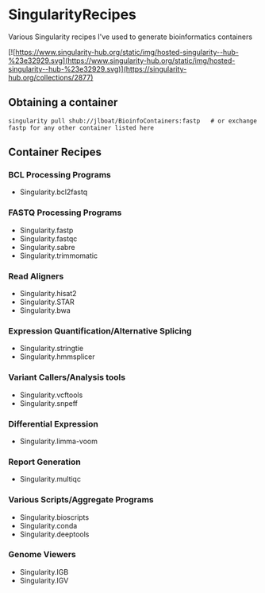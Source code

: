 # SingularityRecipes
Various Singularity recipes I've used to generate bioinformatics containers

[![https://www.singularity-hub.org/static/img/hosted-singularity--hub-%23e32929.svg](https://www.singularity-hub.org/static/img/hosted-singularity--hub-%23e32929.svg)](https://singularity-hub.org/collections/2877)

## Obtaining a container
    singularity pull shub://jlboat/BioinfoContainers:fastp   # or exchange fastp for any other container listed here

## Container Recipes

### BCL Processing Programs
  * Singularity.bcl2fastq

### FASTQ Processing Programs
  * Singularity.fastp
  * Singularity.fastqc
  * Singularity.sabre
  * Singularity.trimmomatic

### Read Aligners
  * Singularity.hisat2
  * Singularity.STAR
  * Singularity.bwa

### Expression Quantification/Alternative Splicing
  * Singularity.stringtie
  * Singularity.hmmsplicer

### Variant Callers/Analysis tools
  * Singularity.vcftools
  * Singularity.snpeff

### Differential Expression
  * Singularity.limma-voom

### Report Generation
  * Singularity.multiqc

### Various Scripts/Aggregate Programs
  * Singularity.bioscripts
  * Singularity.conda
  * Singularity.deeptools

### Genome Viewers
  * Singularity.IGB
  * Singularity.IGV
